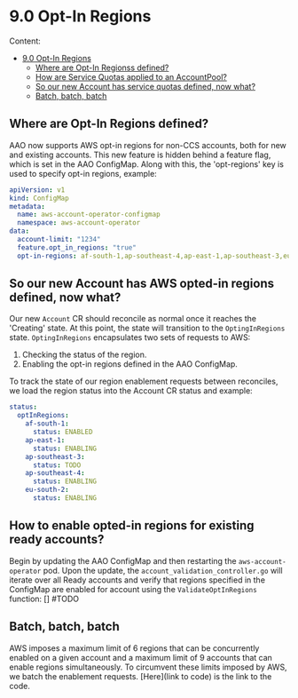 # 9.0 Opt-In Regions

Content:

- [9.0 Opt-In Regions](#90-opt-in-regions)
  - [Where are Opt-In Regionss defined?](#where-are-opt-in-regions-defined)
  - [How are Service Quotas applied to an AccountPool?](#how-are-service-quotas-applied-to-an-accountpool)
  - [So our new Account has service quotas defined, now what?](#so-our-new-account-has-service-quotas-defined-now-what)
  - [Batch, batch, batch](#batch-batch-batch)

## Where are Opt-In Regions defined?
AAO now supports AWS opt-in regions for non-CCS accounts, both for new and existing accounts. This new feature is hidden behind a feature flag, which is set in the AAO ConfigMap. Along with this, the 'opt-regions' key is used to specify opt-in regions, example:
```yaml
apiVersion: v1
kind: ConfigMap
metadata:
  name: aws-account-operator-configmap
  namespace: aws-account-operator
data:
  account-limit: "1234"
  feature.opt_in_regions: "true"
  opt-in-regions: af-south-1,ap-southeast-4,ap-east-1,ap-southeast-3,eu-south-2
```

## So our new Account has AWS opted-in regions defined, now what?
Our new `Account` CR should reconcile as normal once it reaches the 'Creating' state. At this point, the state will transition to the `OptingInRegions` state. `OptingInRegions` encapsulates two sets of requests to AWS:
1. Checking the status of the region.
2. Enabling the opt-in regions defined in the AAO ConfigMap. 

To track the state of our region enablement requests between reconciles, we load the region status into the Account CR status and example:
```yaml
status:
  optInRegions:
    af-south-1:
      status: ENABLED
    ap-east-1:
      status: ENABLING
    ap-southeast-3:
      status: TODO
    ap-southeast-4:
      status: ENABLING
    eu-south-2:
      status: ENABLING

```

## How to enable opted-in regions for existing ready accounts?
Begin by updating the AAO ConfigMap and then restarting the `aws-account-operator` pod. Upon the update, the `account_validation_controller.go` will iterate over all Ready accounts and verify that regions specified in the ConfigMap are enabled for account using the `ValidateOptInRegions` function: [] #TODO

## Batch, batch, batch
AWS imposes a maximum limit of 6 regions that can be concurrently enabled on a given account and a maximum limit of 9 accounts that can enable regions simultaneously. To circumvent these limits imposed by AWS, we batch the enablement requests. [Here](link to code) is the link to the code.

